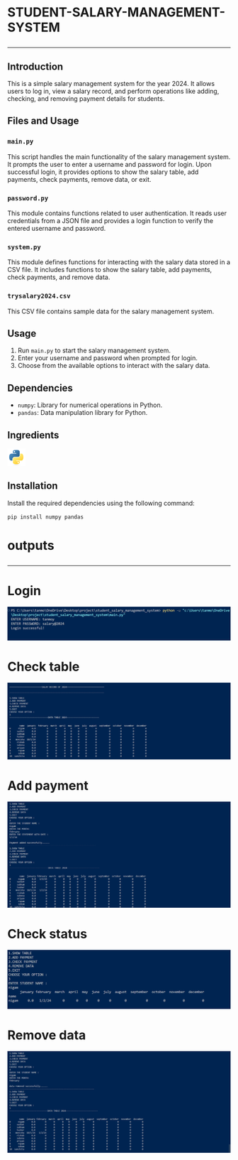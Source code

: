 # STUDENT-SALARY-MANAGEMENT-SYSTEM<hr>


## Introduction
This is a simple salary management system for the year 2024. It allows users to log in, view a salary record, and perform operations like adding, checking, and removing payment details for students.

## Files and Usage

### `main.py`
This script handles the main functionality of the salary management system. It prompts the user to enter a username and password for login. Upon successful login, it provides options to show the salary table, add payments, check payments, remove data, or exit.

### `password.py`
This module contains functions related to user authentication. It reads user credentials from a JSON file and provides a login function to verify the entered username and password.

### `system.py`
This module defines functions for interacting with the salary data stored in a CSV file. It includes functions to show the salary table, add payments, check payments, and remove data.

### `trysalary2024.csv`
This CSV file contains sample data for the salary management system.

## Usage
1. Run `main.py` to start the salary management system.
2. Enter your username and password when prompted for login.
3. Choose from the available options to interact with the salary data.

## Dependencies
- `numpy`: Library for numerical operations in Python.
- `pandas`: Data manipulation library for Python.


## Ingredients
<img src="https://raw.githubusercontent.com/devicons/devicon/master/icons/python/python-original.svg" alt="python" width="40" height="40"/>

## Installation
Install the required dependencies using the following command:
```bash
pip install numpy pandas
```

# outputs<hr>

# Login

<img src="output1.png" />

# Check table

<img src="output2.png" />

# Add payment

<img src="output3.png" />

# Check status

<img src="output4.png" />

# Remove data

<img src="output5.png" />


